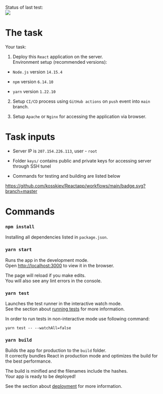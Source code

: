 Status of last test:<br>
<img src="https://github.com/kosskiev/Reactapp/workflows/CI-CD-to-AWS/badge.svg?branch=master">
# The task

Your task:

1) Deploy this `React` application on the server.\
Environment setup (recommended versions):

* `Node.js` version `14.15.4`

* `npm` version `6.14.10`

* `yarn` version `1.22.10`

2) Setup `CI/CD` process using `GitHub actions` on `push` event into `main` branch.

3) Setup `Apache` or `Nginx` for accessing the application via browser.

# Task inputs

* Server IP is `207.154.226.113`, user - `root`

* Folder `keys/` contains public and private keys for accessing server through SSH tunel

* Commands for testing and building are listed below

https://github.com/kosskiev/Reactapp/workflows/main/badge.svg?branch=master

# Commands

### `npm install`

Installing all dependencies listed in `package.json`.

### `yarn start`

Runs the app in the development mode.\
Open [http://localhost:3000](http://localhost:3000) to view it in the browser.

The page will reload if you make edits.\
You will also see any lint errors in the console.

### `yarn test`

Launches the test runner in the interactive watch mode.\
See the section about [running tests](https://facebook.github.io/create-react-app/docs/running-tests) for more information.

In order to run tests in non-interactive mode use following command:
```
yarn test -- --watchAll=false
```

### `yarn build`

Builds the app for production to the `build` folder.\
It correctly bundles React in production mode and optimizes the build for the best performance.

The build is minified and the filenames include the hashes.\
Your app is ready to be deployed!

See the section about [deployment](https://facebook.github.io/create-react-app/docs/deployment) for more information.

